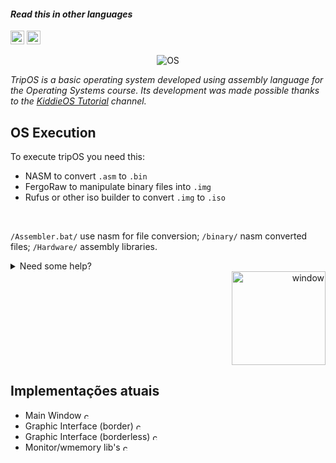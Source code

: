 #### _Read this in other languages_

<kbd>[<img title="English" alt="English" src="https://i.imgur.com/K0sBZSD.png" width="22">](README.md)</kbd>
<kbd>[<img title="Portuguese" alt="Brazillian portuguese" src="https://i.imgur.com/MZMUUJ6.png" width="22">](README-PTBR.md)</kbd>

<p align="center">
  <img src="https://i.imgur.com/xnhjM7o.gif" alt="OS" />
</p>

_TripOS is a basic operating system developed using assembly language for the Operating Systems course. Its development was made possible thanks to the [KiddieOS Tutorial](https://www.youtube.com/watch?v=Jws7BHrts6g&list=PLsoiO2Be-2z8BfsSkspJfDiuKeC9-LSca&index=2) channel._

## OS Execution

To execute tripOS you need this:
- NASM to convert `.asm` to `.bin`
- FergoRaw to manipulate binary files into `.img`
- Rufus or other iso builder to convert `.img` to `.iso` 
<br>

`/Assembler.bat/` use nasm for file conversion;
`/binary/` nasm converted files;
`/Hardware/` assembly libraries.
<details>
<summary>Need some help?</summary>
<tr>
  <td><a href="https://www.nasm.us/index.php"><img alt="NASM" src="https://www.nasm.us/images/nasm.png" width="25"></a></td>
  <td><a href="https://rufus.ie/pt_BR/"><img alt="Rufus" src="https://rufus.ie/pics/rufus-128.png" width="25"></a></td>
  <td><a href="https://www.fergonez.net/softwares/fraw"><img alt="Fergoraw" src="https://images.gofreedownload.net/hardware-floppy-34989.jpg" width="25"></a></td>
</tr>
</details>
<div align="right">
  <img src="https://i.imgur.com/9f0AnpO.gif" alt="window" width="150">
</div>

## Implementações atuais

- Main Window <a><img alt="checked" src="https://cdn3.emoji.gg/emojis/4562_AlienPls.gif" width="12"></a>
- Graphic Interface (border) <a><img alt="checked" src="https://cdn3.emoji.gg/emojis/4562_AlienPls.gif" width="12"></a>
- Graphic Interface (borderless) <a><img alt="checked" src="https://cdn3.emoji.gg/emojis/4562_AlienPls.gif" width="12"></a>
- Monitor/wmemory lib's <a><img alt="checked" src="https://cdn3.emoji.gg/emojis/4562_AlienPls.gif" width="12"></a>
